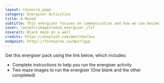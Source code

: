 ```yaml
---
layout: resource_page
category: Energiser Activities
title: A-Mazed
subtitle: This energiser focuses on communication and how we can become confused when we are not able or do not communicate effectively. It is a great way of emphasising key issues with communication in the workplace and would support any training course involving communication skills
cover: \assets\images\maze_energiser.jfif
coveralt: Black maze on a wall
credits: https://unsplash.com/@mitchel3uo
endpoint: https://formspree.io/mpzrlgyp
---
```

Get this energiser pack using the link below, which includes:
- Complete instructions to help you run the energiser activity
- Two maze images to run the energiser (One blank and the other completed)
